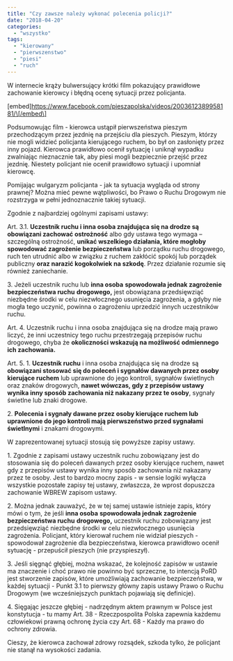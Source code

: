 ```yaml
---
title: "Czy zawsze należy wykonać polecenia policji?"
date: "2018-04-20"
categories: 
  - "wszystko"
tags: 
  - "kierowany"
  - "pierwszenstwo"
  - "piesi"
  - "ruch"
---
```


W internecie krąży bulwersujący krótki film pokazujący prawidłowe zachowanie kierowcy i błędną ocenę sytuacji przez policjanta.

\[embed\]https://www.facebook.com/pieszapolska/videos/2003612389958181/\[/embed\]

Podsumowując film - kierowca ustąpił pierwszeństwa pieszym przechodzącym przez jezdnię na przejściu dla pieszych. Pieszym, którzy nie mogli widzieć policjanta kierującego ruchem, bo był on zasłonięty przez inny pojazd. Kierowca prawidłowo ocenił sytuację i uniknął wypadku zwalniając nieznacznie tak, aby piesi mogli bezpiecznie przejść przez jezdnię. Niestety policjant nie ocenił prawidłowo sytuacji i upomniał kierowcę.

Pomijając wulgaryzm policjanta - jak ta sytuacja wygląda od strony prawnej? Można mieć pewne wątpliwości, bo Prawo o Ruchu Drogowym nie rozstrzyga w pełni jednoznacznie takiej sytuacji.

Zgodnie z najbardziej ogólnymi zapisami ustawy:

Art. 3.1. **Uczestnik ruchu i inna osoba znajdująca się na drodze są obowiązani zachować ostrożność** albo gdy ustawa tego wymaga – szczególną ostrożność, **unikać wszelkiego działania, które mogłoby spowodować zagrożenie bezpieczeństwa** lub porządku ruchu drogowego, ruch ten utrudnić albo w związku z ruchem zakłócić spokój lub porządek publiczny **oraz narazić kogokolwiek na szkodę**. Przez działanie rozumie się również zaniechanie.

3\. Jeżeli uczestnik ruchu lub **inna osoba** **spowodowała jednak zagrożenie bezpieczeństwa ruchu** **drogowego,** jest obowiązana przedsięwziąć niezbędne środki w celu niezwłocznego usunięcia zagrożenia, a gdyby nie mogła tego uczynić, powinna o zagrożeniu uprzedzić innych uczestników ruchu.

Art. 4. Uczestnik ruchu i inna osoba znajdująca się na drodze mają prawo liczyć, że inni uczestnicy tego ruchu przestrzegają przepisów ruchu drogowego, chyba że **okoliczności wskazują na możliwość odmiennego ich zachowania.** 

Art. 5. 1. **Uczestnik ruchu** i inna osoba znajdująca się na drodze są **obowiązani stosować się do poleceń i sygnałów dawanych przez osoby kierujące ruchem** lub uprawnione do jego kontroli, sygnałów świetlnych oraz znaków drogowych, **nawet wówczas, gdy z przepisów ustawy wynika inny sposób zachowania niż nakazany przez te osoby**, sygnały świetlne lub znaki drogowe.

2\. **Polecenia i sygnały dawane przez osoby kierujące ruchem lub uprawnione do jego kontroli mają pierwszeństwo przed sygnałami świetlnymi** i znakami drogowymi.

W zaprezentowanej sytuacji stosują się powyższe zapisy ustawy.

1\. Zgodnie z zapisami ustawy uczestnik ruchu zobowiązany jest do stosowania się do poleceń dawanych przez osoby kierujące ruchem, nawet gdy z przepisów ustawy wynika inny sposób zachowania niż nakazany przez te osoby. Jest to bardzo mocny zapis - w sensie logiki wyłącza wszystkie pozostałe zapisy tej ustawy, zwłaszcza, że wprost dopuszcza zachowanie WBREW zapisom ustawy.

2\. Można jednak zauważyć, że w tej samej ustawie istnieje zapis, który mówi o tym, że jeśli **inna osoba** **spowodowała jednak zagrożenie bezpieczeństwa ruchu** **drogowego,** uczestnik ruchu zobowiązany jest przedsięwziąć niezbędne środki w celu niezwłocznego usunięcia zagrożenia. Policjant, który kierował ruchem nie widział pieszych - spowodował zagrożenie dla bezpieczeństwa, kierowca prawidłowo ocenił sytuację - przepuścił pieszych (nie przyspieszył).

3\. Jeśli sięgnąć głębiej, można wskazać, że kolejność zapisów w ustawie ma znaczenie i choć prawo nie powinno być sprzeczne, to intencją PoRD jest stworzenie zapisów, które umożliwiają zachowanie bezpieczeństwa, w każdej sytuacji - Punkt 3.1 to pierwszy główny zapis ustawy Prawo o Ruchu Drogowym (we wcześniejszych punktach pojawiają się definicje).

4\. Sięgając jeszcze głębiej - nadrzędnym aktem prawnym w Polsce jest konstytucja - tu mamy Art. 38 - Rzeczpospolita Polska zapewnia każdemu człowiekowi prawną ochronę życia czy Art. 68 - Każdy ma prawo do ochrony zdrowia.

Cieszy, że kierowca zachował zdrowy rozsądek, szkoda tylko, że policjant nie stanął na wysokości zadania.
